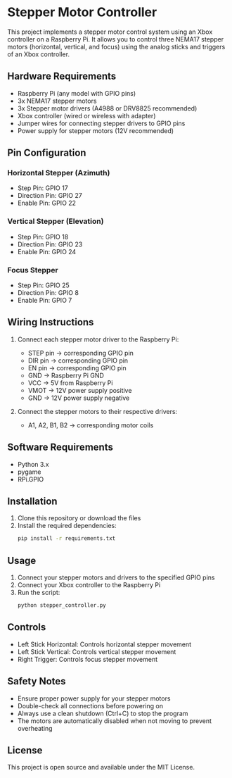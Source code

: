# Stepper Motor Controller

This project implements a stepper motor control system using an Xbox controller on a Raspberry Pi. It allows you to control three NEMA17 stepper motors (horizontal, vertical, and focus) using the analog sticks and triggers of an Xbox controller.

## Hardware Requirements

- Raspberry Pi (any model with GPIO pins)
- 3x NEMA17 stepper motors
- 3x Stepper motor drivers (A4988 or DRV8825 recommended)
- Xbox controller (wired or wireless with adapter)
- Jumper wires for connecting stepper drivers to GPIO pins
- Power supply for stepper motors (12V recommended)

## Pin Configuration

### Horizontal Stepper (Azimuth)
- Step Pin: GPIO 17
- Direction Pin: GPIO 27
- Enable Pin: GPIO 22

### Vertical Stepper (Elevation)
- Step Pin: GPIO 18
- Direction Pin: GPIO 23
- Enable Pin: GPIO 24

### Focus Stepper
- Step Pin: GPIO 25
- Direction Pin: GPIO 8
- Enable Pin: GPIO 7

## Wiring Instructions

1. Connect each stepper motor driver to the Raspberry Pi:
   - STEP pin → corresponding GPIO pin
   - DIR pin → corresponding GPIO pin
   - EN pin → corresponding GPIO pin
   - GND → Raspberry Pi GND
   - VCC → 5V from Raspberry Pi
   - VMOT → 12V power supply positive
   - GND → 12V power supply negative

2. Connect the stepper motors to their respective drivers:
   - A1, A2, B1, B2 → corresponding motor coils

## Software Requirements

- Python 3.x
- pygame
- RPi.GPIO

## Installation

1. Clone this repository or download the files
2. Install the required dependencies:
   ```bash
   pip install -r requirements.txt
   ```

## Usage

1. Connect your stepper motors and drivers to the specified GPIO pins
2. Connect your Xbox controller to the Raspberry Pi
3. Run the script:
   ```bash
   python stepper_controller.py
   ```

## Controls

- Left Stick Horizontal: Controls horizontal stepper movement
- Left Stick Vertical: Controls vertical stepper movement
- Right Trigger: Controls focus stepper movement

## Safety Notes

- Ensure proper power supply for your stepper motors
- Double-check all connections before powering on
- Always use a clean shutdown (Ctrl+C) to stop the program
- The motors are automatically disabled when not moving to prevent overheating

## License

This project is open source and available under the MIT License. 